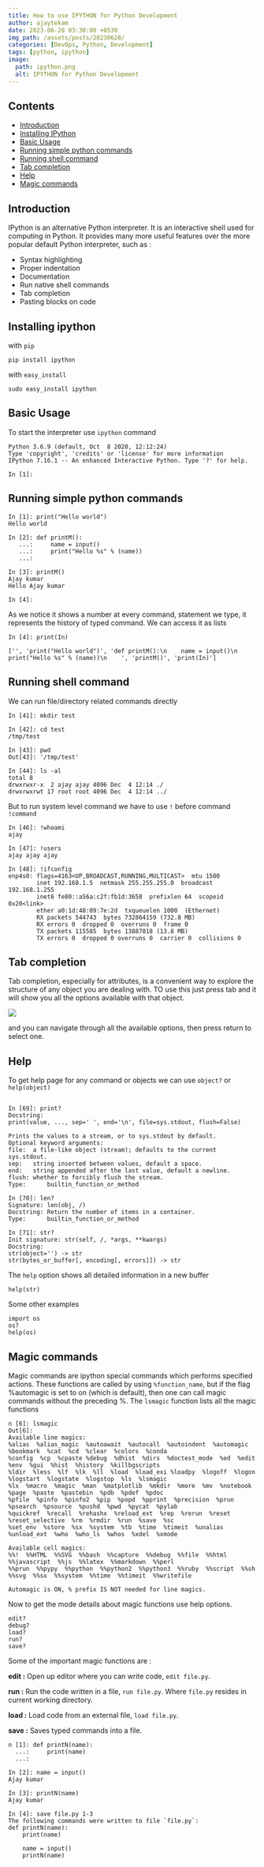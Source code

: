 ```yaml
---   
title: How to use IPYTHON for Python Development  
author: ajaytekam   
date: 2023-06-28 03:30:00 +0530   
img_path: /assets/posts/20230628/   
categories: [DevOps, Python, Development]    
tags: [python, ipython]  
image:
  path: ipython.png 
  alt: IPYTHON for Python Development 
---    
```


## Contents   

- [Introduction](#introduction)   
- [Installing IPython](#installing-ipython)   
- [Basic Usage](#basic-usage)    
- [Running simple python commands](#running-simple-python-commands)     
- [Running shell command](#running-shell-command)   
- [Tab completion](#tab-completion)    
- [Help](#help)   
- [Magic commands](#magic-commands)    


## Introduction   

IPython is an alternative Python interpreter. It is an interactive shell used for computing in Python. It provides many more useful features over the more popular default Python interpreter, such as :   

* Syntax highlighting  
* Proper indentation  
* Documentation  
* Run native shell commands  
* Tab completion    
* Pasting blocks on code  

## Installing ipython

with `pip`  

```shell  
pip install ipython  
```  

with `easy_install`   

```shell  
sudo easy_install ipython  
```  

## Basic Usage 

To start the interpreter use `ipython` command   

```shell   
Python 3.6.9 (default, Oct  8 2020, 12:12:24)
Type 'copyright', 'credits' or 'license' for more information
IPython 7.16.1 -- An enhanced Interactive Python. Type '?' for help.

In [1]:
```   

## Running simple python commands

```shell   
In [1]: print("Hello world")
Hello world

In [2]: def printM():
   ...:     name = input()
   ...:     print("Hello %s" % (name))
   ...:

In [3]: printM()
Ajay kumar
Hello Ajay kumar

In [4]:
```  

As we notice it shows a number at every command, statement we type, it represents the history of typed command. We can access it as lists 

```shell  
In [4]: print(In)

['', 'print("Hello world")', 'def printM():\n    name = input()\n    print("Hello %s" % (name))\n    ', 'printM()', 'print(In)']
```   

## Running shell command 

We can run file/directory related commands directly 

```shell   
In [41]: mkdir test

In [42]: cd test
/tmp/test

In [43]: pwd
Out[43]: '/tmp/test'

In [44]: ls -al
total 8
drwxrwxr-x  2 ajay ajay 4096 Dec  4 12:14 ./
drwxrwxrwt 17 root root 4096 Dec  4 12:14 ../
```   

But to run system level command we have to use `!` before command `!command`   

```shell  
In [46]: !whoami
ajay

In [47]: !users
ajay ajay ajay

In [48]: !ifconfig
enp4s0: flags=4163<UP,BROADCAST,RUNNING,MULTICAST>  mtu 1500
        inet 192.168.1.5  netmask 255.255.255.0  broadcast 192.168.1.255
        inet6 fe80::a56a:c2f:fb1d:3658  prefixlen 64  scopeid 0x20<link>
        ether a0:1d:48:09:7e:2d  txqueuelen 1000  (Ethernet)
        RX packets 544743  bytes 732864159 (732.8 MB)
        RX errors 0  dropped 0  overruns 0  frame 0
        TX packets 115585  bytes 13887018 (13.8 MB)
        TX errors 0  dropped 0 overruns 0  carrier 0  collisions 0 
```   

## Tab completion 

Tab completion, especially for attributes, is a convenient way to explore the structure of any object you are dealing with. TO use this just press tab and it will show you all the options available with that object.  

![](sc1.png) 

and you can navigate through all the available options, then press return to select one.   

## Help 

To get help page for any command or objects we can use `object?` or `help(object)`  

```shell  

In [69]: print?
Docstring:
print(value, ..., sep=' ', end='\n', file=sys.stdout, flush=False)

Prints the values to a stream, or to sys.stdout by default.
Optional keyword arguments:
file:  a file-like object (stream); defaults to the current sys.stdout.
sep:   string inserted between values, default a space.
end:   string appended after the last value, default a newline.
flush: whether to forcibly flush the stream.
Type:      builtin_function_or_method

In [70]: len?
Signature: len(obj, /)
Docstring: Return the number of items in a container.
Type:      builtin_function_or_method

In [71]: str?
Init signature: str(self, /, *args, **kwargs)
Docstring:
str(object='') -> str
str(bytes_or_buffer[, encoding[, errors]]) -> str
```  

The `help` option shows all detailed information in a new buffer   

```shell  
help(str)  
```  

Some other examples  

```shell  
import os
os?
help(os)
```   

## Magic commands

Magic commands are ipython special commands which performs specified actions. These functions are called by using `%function_name`, but if the flag %automagic is set to on (which is default), then one can call magic commands without the preceding %. The `lsmagic` function lists all the magic functions     

```shell  
n [6]: lsmagic
Out[6]:
Available line magics:
%alias  %alias_magic  %autoawait  %autocall  %autoindent  %automagic  %bookmark  %cat  %cd  %clear  %colors  %conda  
%config  %cp  %cpaste %debug  %dhist  %dirs  %doctest_mode  %ed  %edit  %env  %gui  %hist  %history  %killbgscripts   
%ldir  %less  %lf  %lk  %ll  %load  %load_exi %loadpy  %logoff  %logon  %logstart  %logstate  %logstop  %ls  %lsmagic    
%lx  %macro  %magic  %man  %matplotlib  %mkdir  %more  %mv  %notebook  %page  %paste  %pastebin  %pdb  %pdef  %pdoc    
%pfile  %pinfo  %pinfo2  %pip  %popd  %pprint  %precision  %prun  %psearch  %psource  %pushd  %pwd  %pycat  %pylab    
%quickref  %recall  %rehashx  %reload_ext  %rep  %rerun  %reset  %reset_selective  %rm  %rmdir  %run  %save  %sc     
%set_env  %store  %sx  %system  %tb  %time  %timeit  %unalias  %unload_ext  %who  %who_ls  %whos  %xdel  %xmode

Available cell magics:
%%!  %%HTML  %%SVG  %%bash  %%capture  %%debug  %%file  %%html  %%javascript  %%js  %%latex  %%markdown  %%perl    
%%prun  %%pypy  %%python  %%python2  %%python3  %%ruby  %%script  %%sh  %%svg  %%sx  %%system  %%time  %%timeit  %%writefile

Automagic is ON, % prefix IS NOT needed for line magics.
```   

Now to get the mode details about magic functions use help options.   

```shell  
edit?
debug?
load?
run?
save?
```  

Some of the important magic functions are :  

**edit :** Open up editor where you can write code, `edit file.py`.    

**run :** Run the code written in a file, `run file.py`. Where `file.py` resides in current working directory.     

**load :** Load code from an external file, `load file.py`.    

**save :** Saves typed commands into a file.   

```shell   
n [1]: def printN(name):
  ...:     print(name)
  ...:

In [2]: name = input()
Ajay kumar

In [3]: printN(name)
Ajay kumar

In [4]: save file.py 1-3
The following commands were written to file `file.py`:
def printN(name):
    print(name)

    name = input()
    printN(name)
```   
